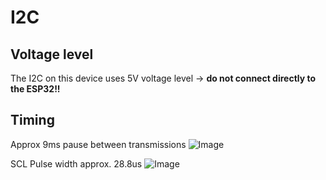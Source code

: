 # I2C

## Voltage level
The I2C on this device uses 5V voltage level -> **do not connect directly to the ESP32!!**
 
## Timing

Approx 9ms pause between transmissions
![Image](https://github.com/users/aelias-eu/projects/3/assets/71124636/0cd080c4-25f0-442c-ac6b-393191f060ae)

SCL Pulse width approx.  28.8us
![Image](https://github.com/users/aelias-eu/projects/3/assets/71124636/18cf7536-315f-4e62-bf81-332fc88fc793)

